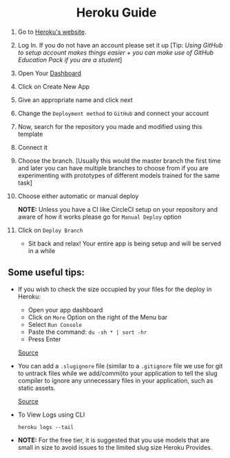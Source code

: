 <h1 align = "center">Heroku Guide</h1>

1. Go to [Heroku's website](http://heroku.com/).
2. Log In. If you do not have an account please set it up [Tip: _Using GitHub to setup account makes things easier + you can make use of GitHub Education Pack if you are a student_]
3. Open Your [Dashboard](https://dashboard.heroku.com/apps)
4. Click on Create New App
4. Give an appropriate name and click next
5. Change the ```Deployment method``` to ```GitHub``` and connect your account
6. Now, search for the repository you made and modified using this template
7. Connect it
8. Choose the branch. [Usually this would the master branch the first time and later you can have multiple branches to choose from if you are experimenting with prototypes of different models trained for the same task]

9. Choose either automatic or manual deploy

    __NOTE:__ Unless you have a CI like CircleCI setup on your repository and aware of how it works please go for ```Manual Deploy``` option

10. Click on ```Deploy Branch```
    - Sit back and relax! Your entire app is being setup and will be served in a while

## Some useful tips:

- If you wish to check the size occupied by your files for the deploy in Heroku:  
  - Open your app dashboard
  - Click on ```More``` Option on the right of the Menu bar 
  - Select ```Run Console```
  - Paste the command: 
  ```du -sh * | sort -hr```
  - Press Enter
  
   [Source](https://help.heroku.com/KUFMEES1/my-slug-size-is-too-large-how-can-i-make-it-smaller)
  
- You can add a ```.slugignore``` file (similar to a ```.gitignore``` file we use for git to untrack files while we add/commi)to your application to tell the slug compiler
to ignore any unnecessary files in your application, such as static assets. 

   [Source](https://help.heroku.com/KUFMEES1/my-slug-size-is-too-large-how-can-i-make-it-smaller)
  
- To View Logs using CLI 
  
   ```heroku logs --tail```

- __NOTE:__ For the free tier, it is suggested that you use models that are small in size to avoid issues to the limited slug size Heroku Provides. 
